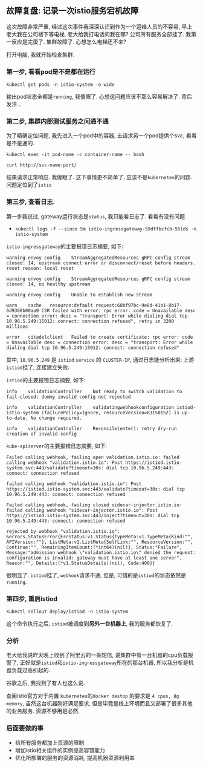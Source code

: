 ## 故障复盘: 记录一次istio服务宕机故障

这次故障非常严重, 经过这次事件我深深认识到作为一个运维人员的不容易, 早上老大我在公司楼下等电梯, 老大给我打电话问我在哪? 公司所有服务全部挂了. 我第一反应是完蛋了. 集群故障了. 心想怎么电梯还不来?

打开电脑, 我就开始检查集群. 

### 第一步, 看看pod是不是都在运行

```
kubectl get pods -n istio-system -o wide
```

输出pod状态全都是`running`, 我傻眼了. 心想这问题应该不那么容易解决了. 背后发汗...

### 第二步, 集群内部测试服务之间通不通

为了精确定位问题, 我先进入一个pod中的容器, 去请求另一个pod提供个svc, 看看是不是通的. 

```
kubectl exec -it pod-name -c container-name -- bash

curl http://svc-name:port/
```

结果请求正常响应. 我傻眼了. 这下事情更不简单了. 应该不是`kubernetes`的问题. 问题定位到了`istio`

### 第三步, 查看日志.

第一步我说过, gateway运行状态是`status`, 我只能看日志了. 看看有没有问题.

- `kubectl logs -f --since 5m istio-ingressgateway-59dffbcfcb-55lds -n istio-system`

`istio-ingressgateway`的主要报错日志摘要, 如下:

```
warning	envoy config	StreamAggregatedResources gRPC config stream closed: 14, upstream connect error or disconnect/reset before headers. reset reason: local reset

warning	envoy config	StreamAggregatedResources gRPC config stream closed: 14, no healthy upstream

warning	envoy config	Unable to establish new stream

warn	cache	resource:default request:68bf97bc-9e8d-41b1-8b17-6d9368b00aa9 CSR failed with error: rpc error: code = Unavailable desc = connection error: desc = "transport: Error while dialing dial tcp 10.96.5.249:15012: connect: connection refused", retry in 3200 millisec

error	citadelclient	Failed to create certificate: rpc error: code = Unavailable desc = connection error: desc = "transport: Error while dialing dial tcp 10.96.5.249:15012: connect: connection refused"
```

其中, `10.96.5.249` 是 `istiod` `service` 的 `CLUSTER-IP`, 通过日志能分析出来: 上游`istiod`挂了, 连接建立失败.


`istiod`的主要报错日志摘要, 如下:

```
info	validationController	Not ready to switch validation to fail-closed: dummy invalid config not rejected

info	validationController	validatingwebhookconfiguration istiod-istio-system (failurePolicy=Ignore, resourceVersion=83150152) is up-to-date. No change required.

info	validationController	Reconcile(enter): retry dry-run creation of invalid config
```

`kube-apiserver`的主要报错日志摘要, 如下:

```
Failed calling webhook, failing open validation.istio.io: failed calling webhook "validation.istio.io": Post https://istiod.istio-system.svc:443/validate?timeout=30s: dial tcp 10.96.5.249:443: connect: connection refused

failed calling webhook "validation.istio.io": Post https://istiod.istio-system.svc:443/validate?timeout=30s: dial tcp 10.96.5.249:443: connect: connection refused

Failed calling webhook, failing closed sidecar-injector.istio.io: failed calling webhook "sidecar-injector.istio.io": Post https://istiod.istio-system.svc:443/inject?timeout=30s: dial tcp 10.96.5.249:443: connect: connection refused

rejected by webhook "validation.istio.io": &errors.StatusError{ErrStatus:v1.Status{TypeMeta:v1.TypeMeta{Kind:"", APIVersion:""}, ListMeta:v1.ListMeta{SelfLink:"", ResourceVersion:"", Continue:"", RemainingItemCount:(*int64)(nil)}, Status:"Failure", Message:"admission webhook \"validation.istio.io\" denied the request: configuration is invalid: gateway must have at least one server", Reason:"", Details:(*v1.StatusDetails)(nil), Code:400}}
```
很明显了. `istiod`挂了, `webhook`请求不通, 但是, 可惜的是`istiod`的状态依然是`running`.

### 第四步, 重启istiod

`kubectl rollout deploy/istiod -n istio-system`

这个命令执行之后, `istiod`被调度到**另外一台机器上**, 我的服务都恢复了.

### 分析

老大给我说昨天晚上收到了阿里云的一条短信, 说集群中有一台机器的cpu负载报警了, 正好就是`istiod`和`istio-ingressgateway`所在的那台机器, 所以我分析是机器负载过高引起的.

谷歌之后, 我找到了有人也这么说.

查阅istio官方对于内置 `kubernetes`的`docker destop`  的要求是 `4 cpus, 8g memory`, 虽然这台机器刚好满足要求, 但是毕竟是线上环境而且又部署了很多其他的业务服务. 资源不够用是必然.

### 后面要做的事

- 给所有服务都加上资源的限制
- 增加istio相关组件的实例提高容错能力
- 优化所部署的服务的资源消耗, 提高机器资源利用率
